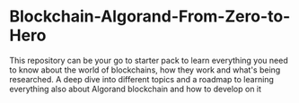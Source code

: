 # Blockchain-Algorand-From-Zero-to-Hero
This repository can be your go to starter pack to learn everything you need to know about the world of blockchains, how they work and what's being researched. A deep dive into different topics and a roadmap to learning everything also about Algorand blockchain and how to develop on it
